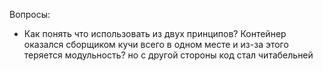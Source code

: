 Вопросы:

* Как понять что использовать из двух принципов? Контейнер оказался сборщиком кучи всего в одном месте и из-за этого
  теряется модульность? но с другой стороны код стал читабельней